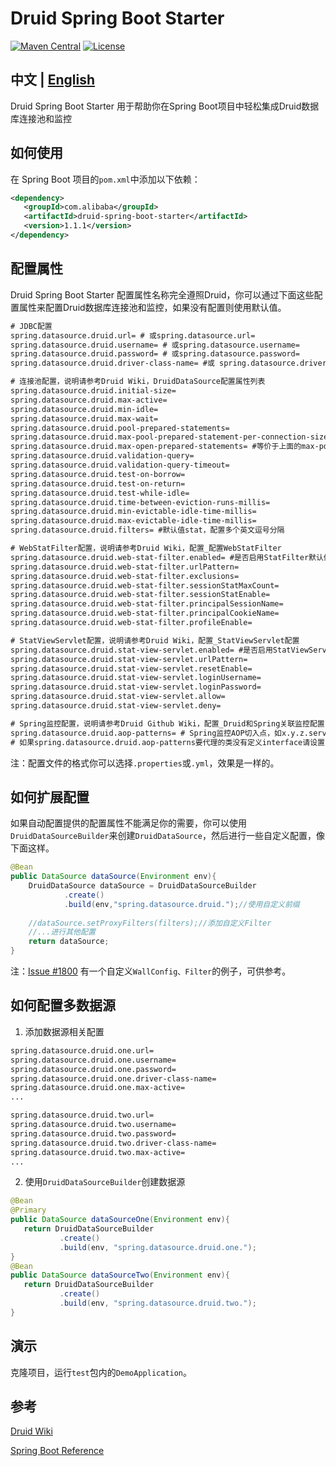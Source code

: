 # Druid Spring Boot Starter
[![Maven Central](https://maven-badges.herokuapp.com/maven-central/com.alibaba/druid-spring-boot-starter/badge.svg)](https://maven-badges.herokuapp.com/maven-central/com.alibaba/druid-spring-boot-starter/)
[![License](https://img.shields.io/badge/license-Apache%202-4EB1BA.svg)](https://www.apache.org/licenses/LICENSE-2.0.html)

## 中文 | [English](https://github.com/alibaba/druid/blob/master/druid-spring-boot-starter/README_EN.md)  
Druid Spring Boot Starter 用于帮助你在Spring Boot项目中轻松集成Druid数据库连接池和监控

## 如何使用
在 Spring Boot 项目的```pom.xml```中添加以下依赖：

```xml
<dependency>
   <groupId>com.alibaba</groupId>
   <artifactId>druid-spring-boot-starter</artifactId>
   <version>1.1.1</version>
</dependency>
```
## 配置属性
Druid Spring Boot Starter 配置属性名称完全遵照Druid，你可以通过下面这些配置属性来配置Druid数据库连接池和监控，如果没有配置则使用默认值。
```xml
# JDBC配置
spring.datasource.druid.url= # 或spring.datasource.url= 
spring.datasource.druid.username= # 或spring.datasource.username=
spring.datasource.druid.password= # 或spring.datasource.password=
spring.datasource.druid.driver-class-name= #或 spring.datasource.driver-class-name=

# 连接池配置，说明请参考Druid Wiki，DruidDataSource配置属性列表
spring.datasource.druid.initial-size=
spring.datasource.druid.max-active=
spring.datasource.druid.min-idle=
spring.datasource.druid.max-wait=
spring.datasource.druid.pool-prepared-statements=
spring.datasource.druid.max-pool-prepared-statement-per-connection-size= 
spring.datasource.druid.max-open-prepared-statements= #等价于上面的max-pool-prepared-statement-per-connection-size
spring.datasource.druid.validation-query=
spring.datasource.druid.validation-query-timeout=
spring.datasource.druid.test-on-borrow=
spring.datasource.druid.test-on-return=
spring.datasource.druid.test-while-idle=
spring.datasource.druid.time-between-eviction-runs-millis=
spring.datasource.druid.min-evictable-idle-time-millis=
spring.datasource.druid.max-evictable-idle-time-millis=
spring.datasource.druid.filters= #默认值stat，配置多个英文逗号分隔

# WebStatFilter配置，说明请参考Druid Wiki，配置_配置WebStatFilter
spring.datasource.druid.web-stat-filter.enabled= #是否启用StatFilter默认值true
spring.datasource.druid.web-stat-filter.urlPattern=
spring.datasource.druid.web-stat-filter.exclusions=
spring.datasource.druid.web-stat-filter.sessionStatMaxCount=
spring.datasource.druid.web-stat-filter.sessionStatEnable=
spring.datasource.druid.web-stat-filter.principalSessionName=
spring.datasource.druid.web-stat-filter.principalCookieName=
spring.datasource.druid.web-stat-filter.profileEnable=

# StatViewServlet配置，说明请参考Druid Wiki，配置_StatViewServlet配置
spring.datasource.druid.stat-view-servlet.enabled= #是否启用StatViewServlet默认值true
spring.datasource.druid.stat-view-servlet.urlPattern=
spring.datasource.druid.stat-view-servlet.resetEnable=
spring.datasource.druid.stat-view-servlet.loginUsername=
spring.datasource.druid.stat-view-servlet.loginPassword=
spring.datasource.druid.stat-view-servlet.allow=
spring.datasource.druid.stat-view-servlet.deny=

# Spring监控配置，说明请参考Druid Github Wiki，配置_Druid和Spring关联监控配置
spring.datasource.druid.aop-patterns= # Spring监控AOP切入点，如x.y.z.service.*,配置多个英文逗号分隔
# 如果spring.datasource.druid.aop-patterns要代理的类没有定义interface请设置spring.aop.proxy-target-class=true
```
注：配置文件的格式你可以选择```.properties```或```.yml```，效果是一样的。

## 如何扩展配置
如果自动配置提供的配置属性不能满足你的需要，你可以使用```DruidDataSourceBuilder```来创建```DruidDataSource```，然后进行一些自定义配置，像下面这样。
```java
@Bean
public DataSource dataSource(Environment env){
    DruidDataSource dataSource = DruidDataSourceBuilder
            .create()
            .build(env,"spring.datasource.druid.");//使用自定义前缀
    
    //dataSource.setProxyFilters(filters);//添加自定义Filter
    //...进行其他配置
    return dataSource;
}
```
注：[Issue #1800](https://github.com/alibaba/druid/issues/1800) 有一个自定义```WallConfig、Filter```的例子，可供参考。

## 如何配置多数据源
1. 添加数据源相关配置
```xml
spring.datasource.druid.one.url=
spring.datasource.druid.one.username=
spring.datasource.druid.one.password=
spring.datasource.druid.one.driver-class-name=
spring.datasource.druid.one.max-active=
...

spring.datasource.druid.two.url=
spring.datasource.druid.two.username=
spring.datasource.druid.two.password=
spring.datasource.druid.two.driver-class-name=
spring.datasource.druid.two.max-active=
...
```
2. 使用```DruidDataSourceBuilder```创建数据源
```java
@Bean
@Primary
public DataSource dataSourceOne(Environment env){
   return DruidDataSourceBuilder
           .create()
           .build(env, "spring.datasource.druid.one.");
}
@Bean
public DataSource dataSourceTwo(Environment env){
   return DruidDataSourceBuilder
           .create()
           .build(env, "spring.datasource.druid.two.");
}
```

## 演示
克隆项目，运行```test```包内的```DemoApplication```。
## 参考
[Druid Wiki](https://github.com/alibaba/druid/wiki/%E9%A6%96%E9%A1%B5)

[Spring Boot Reference](http://docs.spring.io/spring-boot/docs/1.5.1.RELEASE/reference/html/)